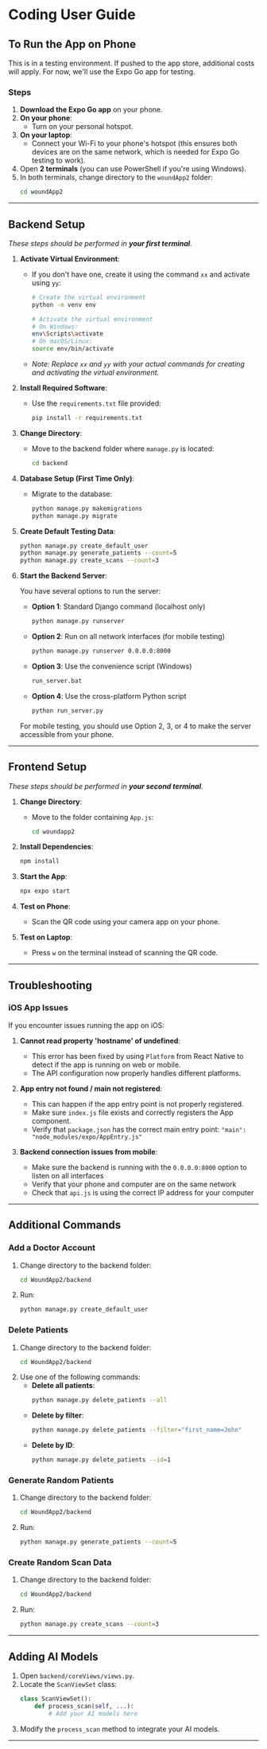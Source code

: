 # Coding User Guide

## To Run the App on Phone

This is in a testing environment. If pushed to the app store, additional costs will apply. For now, we'll use the Expo Go app for testing.

### Steps

1. **Download the Expo Go app** on your phone.
2. **On your phone**:
    - Turn on your personal hotspot.
3. **On your laptop**:
    - Connect your Wi-Fi to your phone's hotspot (this ensures both devices are on the same network, which is needed for Expo Go testing to work).
4. Open **2 terminals** (you can use PowerShell if you're using Windows).
5. In both terminals, change directory to the `woundApp2` folder:
    ```bash
    cd woundApp2
    ```

---

## Backend Setup

*These steps should be performed in **your first terminal**.*

1. **Activate Virtual Environment**:
    - If you don't have one, create it using the command `xx` and activate using `yy`:
        ```bash
        # Create the virtual environment
        python -m venv env

        # Activate the virtual environment
        # On Windows:
        env\Scripts\activate
        # On macOS/Linux:
        source env/bin/activate
        ```
    - *Note: Replace `xx` and `yy` with your actual commands for creating and activating the virtual environment.*

2. **Install Required Software**:
    - Use the `requirements.txt` file provided:
        ```bash
        pip install -r requirements.txt
        ```

3. **Change Directory**:
    - Move to the backend folder where `manage.py` is located:
        ```bash
        cd backend
        ```

4. **Database Setup (First Time Only)**:
    - Migrate to the database:
        ```bash
        python manage.py makemigrations
        python manage.py migrate
        ```

5. **Create Default Testing Data**:
    ```bash
    python manage.py create_default_user
    python manage.py generate_patients --count=5
    python manage.py create_scans --count=3
    ```

6. **Start the Backend Server**:
    
    You have several options to run the server:
    
    - **Option 1**: Standard Django command (localhost only)
        ```bash
        python manage.py runserver
        ```
    
    - **Option 2**: Run on all network interfaces (for mobile testing)
        ```bash
        python manage.py runserver 0.0.0.0:8000
        ```
    
    - **Option 3**: Use the convenience script (Windows)
        ```bash
        run_server.bat
        ```
    
    - **Option 4**: Use the cross-platform Python script
        ```bash
        python run_server.py
        ```
    
    For mobile testing, you should use Option 2, 3, or 4 to make the server accessible from your phone.

---

## Frontend Setup

*These steps should be performed in **your second terminal**.*

1. **Change Directory**:
    - Move to the folder containing `App.js`:
        ```bash
        cd woundapp2
        ```

2. **Install Dependencies**:
    ```bash
    npm install
    ```

3. **Start the App**:
    ```bash
    npx expo start
    ```

4. **Test on Phone**:
    - Scan the QR code using your camera app on your phone.

5. **Test on Laptop**:
    - Press `w` on the terminal instead of scanning the QR code.

---

## Troubleshooting

### iOS App Issues

If you encounter issues running the app on iOS:

1. **Cannot read property 'hostname' of undefined**:
   - This error has been fixed by using `Platform` from React Native to detect if the app is running on web or mobile.
   - The API configuration now properly handles different platforms.

2. **App entry not found / main not registered**:
   - This can happen if the app entry point is not properly registered.
   - Make sure `index.js` file exists and correctly registers the App component.
   - Verify that `package.json` has the correct main entry point: `"main": "node_modules/expo/AppEntry.js"`

3. **Backend connection issues from mobile**:
   - Make sure the backend is running with the `0.0.0.0:8000` option to listen on all interfaces
   - Verify that your phone and computer are on the same network
   - Check that `api.js` is using the correct IP address for your computer

---

## Additional Commands

### Add a Doctor Account

1. Change directory to the backend folder:
    ```bash
    cd WoundApp2/backend
    ```
2. Run:
    ```bash
    python manage.py create_default_user
    ```

### Delete Patients

1. Change directory to the backend folder:
    ```bash
    cd WoundApp2/backend
    ```
2. Use one of the following commands:
    - **Delete all patients**:
        ```bash
        python manage.py delete_patients --all
        ```
    - **Delete by filter**:
        ```bash
        python manage.py delete_patients --filter="first_name=John"
        ```
    - **Delete by ID**:
        ```bash
        python manage.py delete_patients --id=1
        ```

### Generate Random Patients

1. Change directory to the backend folder:
    ```bash
    cd WoundApp2/backend
    ```
2. Run:
    ```bash
    python manage.py generate_patients --count=5
    ```

### Create Random Scan Data

1. Change directory to the backend folder:
    ```bash
    cd WoundApp2/backend
    ```
2. Run:
    ```bash
    python manage.py create_scans --count=3
    ```

---

## Adding AI Models

1. Open `backend/coreViews/views.py`.
2. Locate the `ScanViewSet` class:
    ```python
    class ScanViewSet():
        def process_scan(self, ...):
            # Add your AI models here
    ```
3. Modify the `process_scan` method to integrate your AI models.

---

